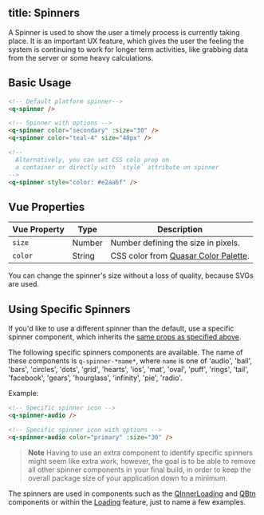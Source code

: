 title: Spinners
---
A Spinner is used to show the user a timely process is currently taking place. It is an important UX feature, which gives the user the feeling the system is continuing to work for longer term activities, like grabbing data from the server or some heavy calculations.   

<input type="hidden" data-fullpage-demo="web-components/spinner">

## Basic Usage
``` html
<!-- Default platform spinner-->
<q-spinner />

<!-- Spinner with options -->
<q-spinner color="secondary" :size="30" />
<q-spinner color="teal-4" size="40px" />

<!--
  Alternatively, you can set CSS colo prop on
  a container or directly with `style` attribute on spinner
-->
<q-spinner style="color: #e2aa6f" />
```

## Vue Properties
| Vue Property | Type | Description |
| --- | --- | --- |
| `size` | Number | Number defining the size in pixels. |
| `color` | String | CSS color from [Quasar Color Palette](/components/color-palette.html). |

You can change the spinner's size without a loss of quality, because SVGs are used.

## Using Specific Spinners
If you'd like to use a different spinner than the default, use a specific spinner component, which inherits the [same props as specified above](#Vue-Properties).

The following specific spinners components are available. The name of these components is `q-spinner-*name*`, where `name` is one of 'audio', 'ball', 'bars', 'circles', 'dots', 'grid', 'hearts', 'ios', 'mat', 'oval', 'puff', 'rings', 'tail', 'facebook', 'gears', 'hourglass', 'infinity', 'pie', 'radio'.

Example:

```html
<!-- Specific spinner icon -->
<q-spinner-audio />

<!-- Specific spinner icon with options -->
<q-spinner-audio color="primary" :size="30" />

```

> **Note**
> Having to use an extra component to identify specific spinners might seem like extra work, however, the goal is to be able to remove all other spinner components in your final build, in order to keep the overall package size of your application down to a minimum.  

The spinners are used in components such as the [QInnerLoading](/components/inner-loading.html) and [QBtn](/components/button.html) components or within the [Loading](/components/loading.html) feature, just to name a few examples.

